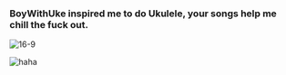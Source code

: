 ### BoyWithUke inspired me to do Ukulele, your songs help me chill the fuck out.
![16-9](https://github.com/NotHammer043/NotHammer043/assets/107131733/9455a070-1bc2-4908-a125-e3248d1dfb09)

![haha](https://github.com/NotHammer043/NotHammer043/assets/107131733/b3461836-c97f-46a5-b14b-b5aa9cb5ac92)
